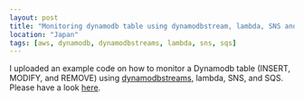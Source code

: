 ```yaml
---
layout: post
title: "Monitoring dynamodb table using dynamodbstream, lambda, SNS and SQS"
location: "Japan"
tags: [aws, dynamodb, dynamodbstreams, lambda, sns, sqs]
---
```


I uploaded an example code on how to monitor a Dynamodb table (INSERT, MODIFY, and REMOVE) using [dynamodbstreams](https://docs.aws.amazon.com/amazondynamodb/latest/developerguide/Streams.html), lambda, SNS, and SQS. Please have a look [here](https://github.com/flowerinthenight/dynamodbstreams-lambda-sns-sqs).
